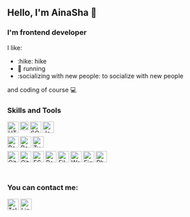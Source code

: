 ## Hello, I'm AinaSha 👋

### I'm frontend developer

I like:
- :hike: hike
- :running: running
- :socializing with new people: to socialize with new people

and coding of course :computer:

### Skills and Tools

<img align="left" alt="HTML5" width="26px" src="https://upload.wikimedia.org/wikipedia/commons/thumb/6/61/HTML5_logo_and_wordmark.svg/640px-HTML5_logo_and_wordmark.svg.png" />
<img align="left" alt="CSS3" width="20px" src="https://upload.wikimedia.org/wikipedia/commons/thumb/d/d5/CSS3_logo_and_wordmark.svg/363px-CSS3_logo_and_wordmark.svg.png?20160530175649" />
<img align="left" alt="SCSS" width="26px" src="https://upload.wikimedia.org/wikipedia/commons/thumb/9/96/Sass_Logo_Color.svg/2560px-Sass_Logo_Color.svg.png" />
<img align="left" alt="JavaScript" width="26px" src="https://upload.wikimedia.org/wikipedia/commons/thumb/6/6a/JavaScript-logo.png/640px-JavaScript-logo.png" />
<br />
<br />
<img align="left" alt="React" width="26px" src="https://upload.wikimedia.org/wikipedia/commons/thumb/a/a7/React-icon.svg/2300px-React-icon.svg.png" />
<img align="left" alt="Redux" width="26px" src="https://cdn.worldvectorlogo.com/logos/redux.svg" />
<img align="left" alt="TypeScript" width="26px" src="https://upload.wikimedia.org/wikipedia/commons/thumb/4/4c/Typescript_logo_2020.svg/2048px-Typescript_logo_2020.svg.png" />
<br />
<br />
<img align="left" alt="Git" width="26px" src="https://git-scm.com/images/logos/downloads/Git-Icon-1788C.png" />
<img align="left" alt="GitHub" width="26px" src="https://seeklogo.com/images/G/github-logo-5F384D0265-seeklogo.com.png" />
<img align="left" alt="ESLint" width="26px" src="https://eslint.org/icon-512.png" />
<img align="left" alt="Postman" width="26px" src="https://www.svgrepo.com/show/354202/postman-icon.svg" />
<img align="left" alt="FileZilla" width="26px" src="https://upload.wikimedia.org/wikipedia/commons/thumb/0/01/FileZilla_logo.svg/1024px-FileZilla_logo.svg.png" />
<img align="left" alt="Wordpress" width="26px" src="https://upload.wikimedia.org/wikipedia/commons/thumb/9/98/WordPress_blue_logo.svg/2048px-WordPress_blue_logo.svg.png" />
<img align="left" alt="Figma" width="26px" src="https://upload.wikimedia.org/wikipedia/commons/thumb/3/33/Figma-logo.svg/1667px-Figma-logo.svg.png" />
<img align="left" alt="Photoshop" width="26px" src="https://upload.wikimedia.org/wikipedia/commons/thumb/a/af/Adobe_Photoshop_CC_icon.svg/640px-Adobe_Photoshop_CC_icon.svg.png" />

<br />
<br />
<br />

### You can contact me: 

[<img  alt="Telegram" width="26px" src="https://upload.wikimedia.org/wikipedia/commons/thumb/8/82/Telegram_logo.svg/2048px-Telegram_logo.svg.png" />][Telegram]
[<img  alt="LinkedIn" width="26px" src="https://upload.wikimedia.org/wikipedia/commons/thumb/c/ca/LinkedIn_logo_initials.png/800px-LinkedIn_logo_initials.png" />][LinkedIn]

[Telegram]: https://t.me/Ainasha10
[LinkedIn]: https://www.linkedin.com/in/ainagul-shabdanova-2016b0225/
